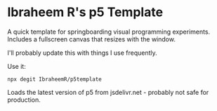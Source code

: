 # Ibraheem R's p5 Template

A quick template for springboarding visual programming experiments. Includes a fullscreen canvas that resizes with the window.

I'll probably update this with things I use frequently.

Use it:

```
npx degit IbraheemR/p5template
```

Loads the latest version of p5 from jsdelivr.net - probably not safe for production.